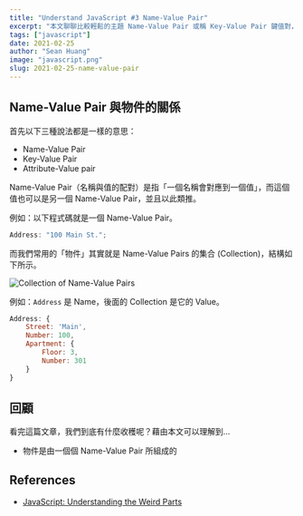 ```yaml
---
title: "Understand JavaScript #3 Name-Value Pair"
excerpt: "本文聊聊比較輕鬆的主題 Name-Value Pair 或稱 Key-Value Pair 鍵值對，以及它跟物件的關係。"
tags: ["javascript"]
date: 2021-02-25
author: "Sean Huang"
image: "javascript.png"
slug: 2021-02-25-name-value-pair
---
```


## Name-Value Pair 與物件的關係

首先以下三種說法都是一樣的意思：

- Name-Value Pair
- Key-Value Pair
- Attribute-Value pair

Name-Value Pair（名稱與值的配對）是指「一個名稱會對應到一個值」，而這個值也可以是另一個 Name-Value Pair，並且以此類推。

例如：以下程式碼就是一個 Name-Value Pair。

```javascript
Address: "100 Main St.";
```

而我們常用的「物件」其實就是 Name-Value Pairs 的集合 (Collection)，結構如下所示。

![Collection of Name-Value Pairs](https://i.imgur.com/jZAGKi8.png)

例如：`Address` 是 Name，後面的 Collection 是它的 Value。

```javascript
Address: {
    Street: 'Main',
    Number: 100,
    Apartment: {
        Floor: 3,
        Number: 301
    }
}
```

## 回顧

看完這篇文章，我們到底有什麼收穫呢？藉由本文可以理解到…

- 物件是由一個個 Name-Value Pair 所組成的

## References

- [JavaScript: Understanding the Weird Parts](https://www.udemy.com/course/understand-javascript/)
